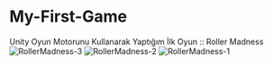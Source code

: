 # My-First-Game
Unity Oyun Motorunu Kullanarak Yaptığım İlk Oyun :: Roller Madness
![RollerMadness-3](https://user-images.githubusercontent.com/94652199/142722188-01858433-c7e6-41e7-b4c1-6539c8b9b91c.png)
![RollerMadness-2](https://user-images.githubusercontent.com/94652199/142722191-c0a201cd-5adb-476d-9b78-00f536e9770c.png)
![RollerMadness-1](https://user-images.githubusercontent.com/94652199/142722194-172113ce-2444-4efa-a5a7-f5fa4cc39f68.png)
